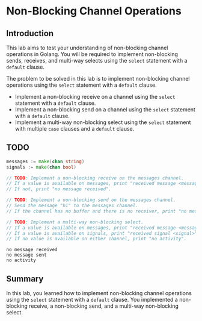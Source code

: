 # Non-Blocking Channel Operations

## Introduction

This lab aims to test your understanding of non-blocking channel operations in Golang. You will be required to implement non-blocking sends, receives, and multi-way selects using the `select` statement with a `default` clause.

The problem to be solved in this lab is to implement non-blocking channel operations using the `select` statement with a `default` clause.

- Implement a non-blocking receive on a channel using the `select` statement with a `default` clause.
- Implement a non-blocking send on a channel using the `select` statement with a `default` clause.
- Implement a multi-way non-blocking select using the `select` statement with multiple `case` clauses and a `default` clause.

## TODO

```go
messages := make(chan string)
signals := make(chan bool)

// TODO: Implement a non-blocking receive on the messages channel.
// If a value is available on messages, print "received message <message>".
// If not, print "no message received".

// TODO: Implement a non-blocking send on the messages channel.
// Send the message "hi" to the messages channel.
// If the channel has no buffer and there is no receiver, print "no message sent".

// TODO: Implement a multi-way non-blocking select.
// If a value is available on messages, print "received message <message>".
// If a value is available on signals, print "received signal <signal>".
// If no value is available on either channel, print "no activity".
```

```
no message received
no message sent
no activity
```

## Summary

In this lab, you learned how to implement non-blocking channel operations using the `select` statement with a `default` clause. You implemented a non-blocking receive, a non-blocking send, and a multi-way non-blocking select.

